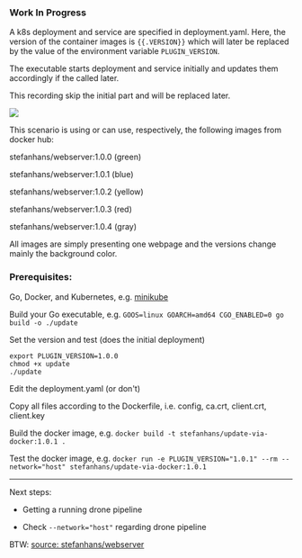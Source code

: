 ### Work In Progress

A k8s deployment and service are specified in deployment.yaml. Here, the version of the container images is `{{.VERSION}}`
which will later be replaced by the value of the environment variable `PLUGIN_VERSION`.

The executable starts deployment and service initially and updates them accordingly if the called later.

This recording skip the initial part and will be replaced later.

<a href="https://asciinema.org/a/8C4FwMI74WkbPNaIeo4MUZHgi" target="_blank"><img src="https://asciinema.org/a/8C4FwMI74WkbPNaIeo4MUZHgi.png" /></a>

This scenario is using or can use, respectively, the following images from docker hub:

stefanhans/webserver:1.0.0 (green)

stefanhans/webserver:1.0.1 (blue)

stefanhans/webserver:1.0.2 (yellow)

stefanhans/webserver:1.0.3 (red)

stefanhans/webserver:1.0.4 (gray)

All images are simply presenting one webpage and the versions change mainly the background color.

### Prerequisites:

Go, Docker, and Kubernetes, e.g. [minikube](https://github.com/kubernetes/minikube)

Build your Go executable, e.g. `GOOS=linux GOARCH=amd64 CGO_ENABLED=0 go build -o ./update`

Set the version and test (does the initial deployment)

    export PLUGIN_VERSION=1.0.0
    chmod +x update
    ./update

Edit the deployment.yaml (or don't)

Copy all files according to the Dockerfile, i.e. config, ca.crt, client.crt, client.key

Build the docker image, e.g. `docker build -t stefanhans/update-via-docker:1.0.1 .`

Test the docker image, e.g. `docker run -e PLUGIN_VERSION="1.0.1" --rm --network="host" stefanhans/update-via-docker:1.0.1`

---

Next steps:

- Getting a running drone pipeline

- Check `--network="host"` regarding drone pipeline


BTW: [source: stefanhans/webserver](https://github.com/stefanhans/Go4k8s/tree/master/Showcase/Images/test-webserver)
